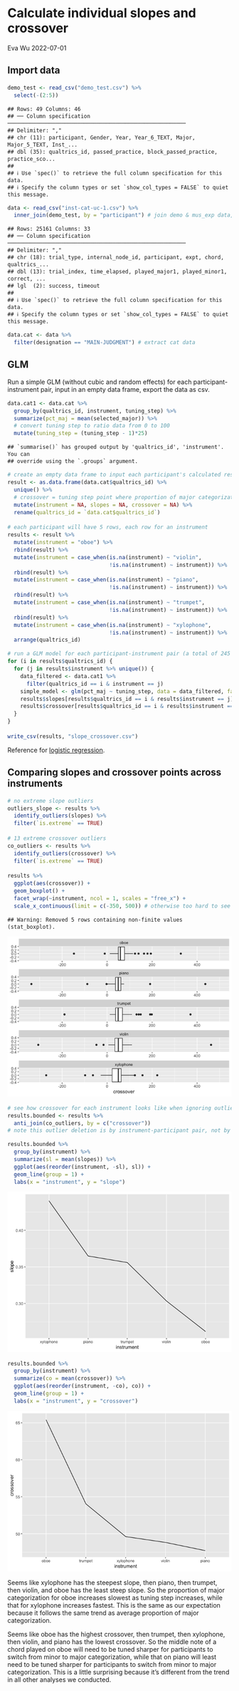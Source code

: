 Calculate individual slopes and crossover
================
Eva Wu
2022-07-01

## Import data

``` r
demo_test <- read_csv("demo_test.csv") %>%
  select(-(2:5))
```

    ## Rows: 49 Columns: 46
    ## ── Column specification ────────────────────────────────────────────────────────
    ## Delimiter: ","
    ## chr (11): participant, Gender, Year, Year_6_TEXT, Major, Major_5_TEXT, Inst_...
    ## dbl (35): qualtrics_id, passed_practice, block_passed_practice, practice_sco...
    ## 
    ## ℹ Use `spec()` to retrieve the full column specification for this data.
    ## ℹ Specify the column types or set `show_col_types = FALSE` to quiet this message.

``` r
data <- read_csv("inst-cat-uc-1.csv") %>%
  inner_join(demo_test, by = "participant") # join demo & mus_exp data, discard duplicates
```

    ## Rows: 25161 Columns: 33
    ## ── Column specification ────────────────────────────────────────────────────────
    ## Delimiter: ","
    ## chr (18): trial_type, internal_node_id, participant, expt, chord, qualtrics_...
    ## dbl (13): trial_index, time_elapsed, played_major1, played_minor1, correct, ...
    ## lgl  (2): success, timeout
    ## 
    ## ℹ Use `spec()` to retrieve the full column specification for this data.
    ## ℹ Specify the column types or set `show_col_types = FALSE` to quiet this message.

``` r
data.cat <- data %>% 
  filter(designation == "MAIN-JUDGMENT") # extract cat data
```

## GLM

Run a simple GLM (without cubic and random effects) for each
participant-instrument pair, input in an empty data frame, export the
data as csv.

``` r
data.cat1 <- data.cat %>%
  group_by(qualtrics_id, instrument, tuning_step) %>%
  summarize(pct_maj = mean(selected_major)) %>%
  # convert tuning step to ratio data from 0 to 100
  mutate(tuning_step = (tuning_step - 1)*25)
```

    ## `summarise()` has grouped output by 'qualtrics_id', 'instrument'. You can
    ## override using the `.groups` argument.

``` r
# create an empty data frame to input each participant's calculated results (each row = 1 participant)
result <- as.data.frame(data.cat$qualtrics_id) %>%
  unique() %>%
  # crossover = tuning step point where proportion of major categorization = 50%
  mutate(instrument = NA, slopes = NA, crossover = NA) %>%
  rename(qualtrics_id = `data.cat$qualtrics_id`)

# each participant will have 5 rows, each row for an instrument
results <- result %>%
  mutate(instrument = "oboe") %>%
  rbind(result) %>% 
  mutate(instrument = case_when(is.na(instrument) ~ "violin",
                                !is.na(instrument) ~ instrument)) %>%
  rbind(result) %>%
  mutate(instrument = case_when(is.na(instrument) ~ "piano",
                                !is.na(instrument) ~ instrument)) %>%
  rbind(result) %>%
  mutate(instrument = case_when(is.na(instrument) ~ "trumpet",
                                !is.na(instrument) ~ instrument)) %>%
  rbind(result) %>%
  mutate(instrument = case_when(is.na(instrument) ~ "xylophone",
                                !is.na(instrument) ~ instrument)) %>%
  arrange(qualtrics_id)
```

``` r
# run a GLM model for each participant-instrument pair (a total of 245 models, which is why we are using the simpler model, or R will crash), input their slope and 50% crossover in the above data frame
for (i in results$qualtrics_id) {
  for (j in results$instrument %>% unique()) {
    data_filtered <- data.cat1 %>%
      filter(qualtrics_id == i & instrument == j)
    simple_model <- glm(pct_maj ~ tuning_step, data = data_filtered, family = binomial)
    results$slopes[results$qualtrics_id == i & results$instrument == j] = coef(simple_model)[[2]]
    results$crossover[results$qualtrics_id == i & results$instrument == j] = -coef(simple_model)[[1]] / coef(simple_model)[[2]]
  }
}

write_csv(results, "slope_crossover.csv")
```

Reference for [logistic
regression](http://www.sthda.com/english/articles/36-classification-methods-essentials/151-logistic-regression-essentials-in-r/).

## Comparing slopes and crossover points across instruments

``` r
# no extreme slope outliers
outliers_slope <- results %>%
  identify_outliers(slopes) %>%
  filter(`is.extreme` == TRUE)

# 13 extreme crossover outliers
co_outliers <- results %>%
  identify_outliers(crossover) %>%
  filter(`is.extreme` == TRUE)

results %>%
  ggplot(aes(crossover)) +
  geom_boxplot() +
  facet_wrap(~instrument, ncol = 1, scales = "free_x") +
  scale_x_continuous(limit = c(-350, 500)) # otherwise too hard to see anything
```

    ## Warning: Removed 5 rows containing non-finite values (stat_boxplot).

![](slope_crossover_files/figure-gfm/outlier-1.png)<!-- -->

``` r
# see how crossover for each instrument looks like when ignoring outliers
results.bounded <- results %>%
  anti_join(co_outliers, by = c("crossover"))
# note this outlier deletion is by instrument-participant pair, not by participant itself
```

``` r
results.bounded %>%
  group_by(instrument) %>%
  summarize(sl = mean(slopes)) %>%
  ggplot(aes(reorder(instrument, -sl), sl)) +
  geom_line(group = 1) +
  labs(x = "instrument", y = "slope")
```

![](slope_crossover_files/figure-gfm/graph-1.png)<!-- -->

``` r
results.bounded %>%
  group_by(instrument) %>%
  summarize(co = mean(crossover)) %>%
  ggplot(aes(reorder(instrument, -co), co)) +
  geom_line(group = 1) +
  labs(x = "instrument", y = "crossover")
```

![](slope_crossover_files/figure-gfm/graph-2.png)<!-- -->

Seems like xylophone has the steepest slope, then piano, then trumpet,
then violin, and oboe has the least steep slope. So the proportion of
major categorization for oboe increases slowest as tuning step
increases, while that for xylophone increases fastest. This is the same
as our expectation because it follows the same trend as average
proportion of major categorization.

Seems like oboe has the highest crossover, then trumpet, then xylophone,
then violin, and piano has the lowest crossover. So the middle note of a
chord played on oboe will need to be tuned sharper for participants to
switch from minor to major categorization, while that on piano will
least need to be tuned sharper for participants to switch from minor to
major categorization. This is a little surprising because it’s different
from the trend in all other analyses we conducted.
